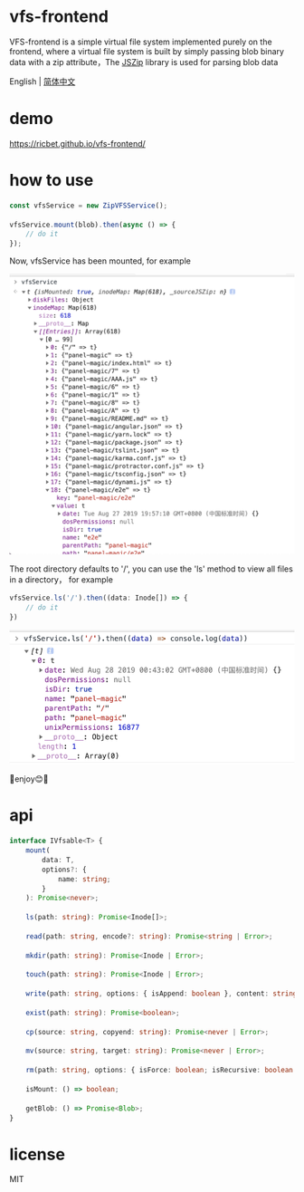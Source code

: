 # vfs-frontend

VFS-frontend is a simple virtual file system implemented purely on the frontend, where a virtual file system is built by simply passing blob binary data with a zip attribute，The [JSZip](https://github.com/Stuk/jszip) library is used for parsing blob data

English | [简体中文](README-zh_CN.md)

# demo

https://ricbet.github.io/vfs-frontend/


# how to use

```typescript
const vfsService = new ZipVFSService();

vfsService.mount(blob).then(async () => {
    // do it
});

```
Now, vfsService has been mounted, for example

<img src="https://raw.githubusercontent.com/Ricbet/vfs-frontend/master/assets/vfs-mount.png" alt="mount" width=520 />

The root directory defaults to '/', you can use the 'ls' method to view all files in a directory， for example

```typescript
vfsService.ls('/').then((data: Inode[]) => {
    // do it
})
```

<img src="https://raw.githubusercontent.com/Ricbet/vfs-frontend/master/assets/vfs-ls.png" alt="ls" width=520 />

🌈enjoy😊🌈

# api

```typescript
interface IVfsable<T> {
    mount(
        data: T,
        options?: {
            name: string;
        }
    ): Promise<never>;

    ls(path: string): Promise<Inode[]>;

    read(path: string, encode?: string): Promise<string | Error>;

    mkdir(path: string): Promise<Inode | Error>;

    touch(path: string): Promise<Inode | Error>;

    write(path: string, options: { isAppend: boolean }, content: string): Promise<never | Error>;

    exist(path: string): Promise<boolean>;

    cp(source: string, copyend: string): Promise<never | Error>;

    mv(source: string, target: string): Promise<never | Error>;

    rm(path: string, options: { isForce: boolean; isRecursive: boolean }): Promise<never | Error>;

    isMount: () => boolean;

    getBlob: () => Promise<Blob>;
}

```

# license

MIT
